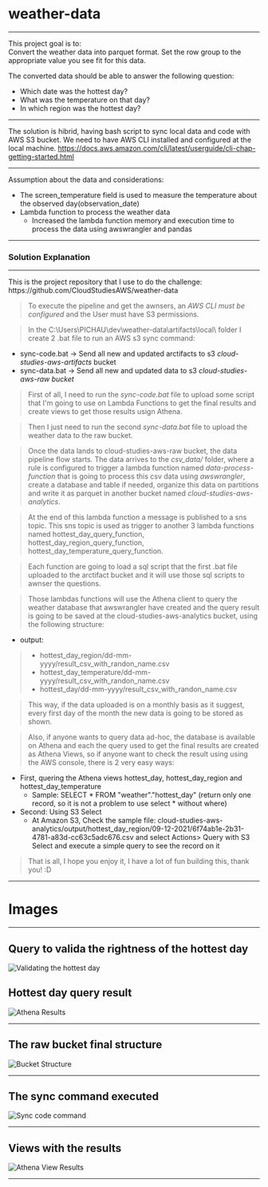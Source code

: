 # weather-data
--- 
<p>This project goal is to:<br>
Convert the weather data into parquet format. Set the row group to the appropriate value you see fit for this data.</p>

The converted data should be able to answer the following question: 
 - Which date was the hottest day?
 - What was the temperature on that day?
 - In which region was the hottest day?
 ---
 The solution is hibrid, having bash script to sync local data and code with AWS S3 bucket.
 We need to have AWS CLI installed and configured at the local machine.
 https://docs.aws.amazon.com/cli/latest/userguide/cli-chap-getting-started.html

---

Assumption about the data and considerations:
 - The screen_temperature field is used to measure the temperature about the observed day(observation_date)
 - Lambda function to process the weather data
    - Increased the lambda function memory and execution time to process the data using awswrangler and pandas

--- 
 
<h3>Solution Explanation</h3>

--- 

<p>This is the project repository that I use to do the challenge: https://github.com/CloudStudiesAWS/weather-data</p>

> To execute the pipeline and get the awnsers, an *AWS CLI must be configured* and the User must have S3 permissions.


> In the C:\Users\PICHAU\dev\weather-data\artifacts\local\ folder I create 2 .bat file to run an AWS s3 sync command: 
 - sync-code.bat -> Send all new and updated arctifacts to s3 *cloud-studies-aws-artifacts* bucket
 - sync-data.bat -> Send all new and updated data to s3 *cloud-studies-aws-raw bucket*

> First of all, I need to run the *sync-code.bat* file to upload some script that I'm going to use on Lambda Functions to get the final results and create views to get those results usign Athena.

> Then I just need to run the second *sync-data.bat* file to upload the weather data to the raw bucket.

> Once the data lands to cloud-studies-aws-raw bucket, the data pipeline flow starts.
The data arrives to the *csv_data/* folder, where a rule is configured to trigger a lambda function named *data-process-function* that is going to process this csv data using *awswrangler*, create a database and table if needed, organize this data on partitions and write it as parquet in another bucket named *cloud-studies-aws-analytics*.

> At the end of this lambda function a message is published to a sns topic. This sns topic is used as trigger to another 3 lambda functions named hottest_day_query_function, hottest_day_region_query_function, hottest_day_temperature_query_function.

> Each function are going to load a sql script that the first .bat file uploaded to the arctifact bucket and it will use those sql scripts to awnser the questions.

> Those lambdas functions will use the Athena client to query the weather database that awswrangler have created and the query result is going to be saved at the cloud-studies-aws-analytics bucket, using the following structure: 
- output: 
> - hottest_day_region/dd-mm-yyyy/result_csv_with_randon_name.csv
> - hottest_day_temperature/dd-mm-yyyy/result_csv_with_randon_name.csv
> - hottest_day/dd-mm-yyyy/result_csv_with_randon_name.csv

> This way, if the data uploaded is on a monthly basis as it suggest, every first day of the month the new data is going to be stored as shown.

> Also, if anyone wants to query data ad-hoc, the database is available on Athena and each the query used to get the final results are created as Athena Views, so if anyone want to check the result using using the AWS console, there is 2 very easy ways:
 - First, quering the Athena views hottest_day, hottest_day_region and hottest_day_temperature
	- Sample: SELECT * FROM "weather"."hottest_day" (return only one record, so it is not a problem to use select * without where)
 - Second: Using S3 Select
   - At Amazon S3, Check the sample file: cloud-studies-aws-analytics/output/hottest_day_region/09-12-2021/6f74ab1e-2b31-4781-a83d-cc63c5adc676.csv and select Actions> Query with S3 Select and execute a simple query to see the record on it
	
> That is all, I hope you enjoy it, I have a lot of fun building this, thank you! :D

--- 

<h1>Images</h1>

--- 

## Query to valida the rightness of the hottest day
![Validating the hottest day](/artifacts/images/validate_hottest_day.png)

## Hottest day query result 
![Athena Results](/artifacts/images/hottest_day_result.png)

--- 

## The raw bucket final structure
![Bucket Structure](/artifacts/images/raw_bucket_structure.png)

---

## The sync command executed

![Sync code command](/artifacts/images/sync_code.png)

---

## Views with the results
![Athena View Results](/artifacts/images/athena_view_results.png)

--- 
